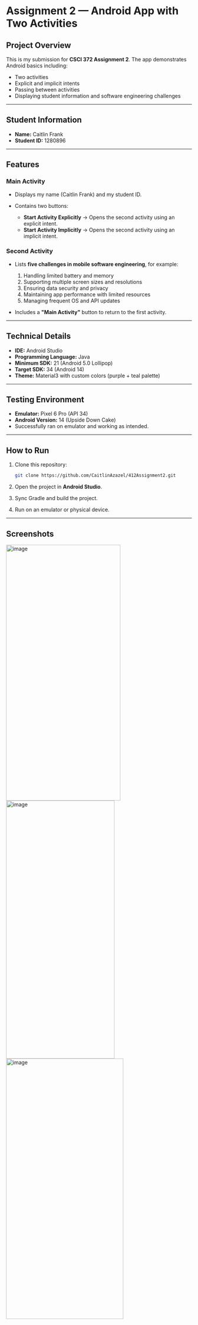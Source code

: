 # Assignment 2 — Android App with Two Activities

## Project Overview

This is my submission for **CSCI 372 Assignment 2**.
The app demonstrates Android basics including:

* Two activities
* Explicit and implicit intents
* Passing between activities
* Displaying student information and software engineering challenges

---

## Student Information

* **Name:** Caitlin Frank
* **Student ID:** 1280896

---

## Features

### Main Activity

* Displays my name (Caitlin Frank) and my student ID.
* Contains two buttons:

  * **Start Activity Explicitly** → Opens the second activity using an explicit intent.
  * **Start Activity Implicitly** → Opens the second activity using an implicit intent.

### Second Activity

* Lists **five challenges in mobile software engineering**, for example:

  1. Handling limited battery and memory
  2. Supporting multiple screen sizes and resolutions
  3. Ensuring data security and privacy
  4. Maintaining app performance with limited resources
  5. Managing frequent OS and API updates
* Includes a **"Main Activity"** button to return to the first activity.

---

## Technical Details

* **IDE:** Android Studio
* **Programming Language:** Java
* **Minimum SDK:** 21 (Android 5.0 Lollipop)
* **Target SDK:** 34 (Android 14)
* **Theme:** Material3 with custom colors (purple + teal palette)

---

## Testing Environment

* **Emulator:** Pixel 6 Pro (API 34)
* **Android Version:** 14 (Upside Down Cake)
* Successfully ran on emulator and working as intended.

---

## How to Run

1. Clone this repository:

   ```bash
   git clone https://github.com/CaitlinAzazel/412Assignment2.git
   ```
2. Open the project in **Android Studio**.
3. Sync Gradle and build the project.
4. Run on an emulator or physical device.

---

## Screenshots

<img width="310" height="693" alt="image" src="https://github.com/user-attachments/assets/a590a760-edd7-4c6f-a9fa-f8164bfbf9dc" />
<img width="294" height="699" alt="image" src="https://github.com/user-attachments/assets/b55a7d8b-492a-42d9-a870-08d01ddf9ba9" />
<img width="318" height="706" alt="image" src="https://github.com/user-attachments/assets/e2feb34e-5eb1-4b5b-8603-b91f882ab54c" />

